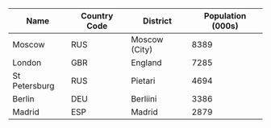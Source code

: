 | Name | Country Code | District | Population (000s) |
| --- | --- | --- | --- |
| Moscow | RUS | Moscow (City) | 8389 |
| London | GBR | England | 7285 |
| St Petersburg | RUS | Pietari | 4694 |
| Berlin | DEU | Berliini | 3386 |
| Madrid | ESP | Madrid | 2879 |
